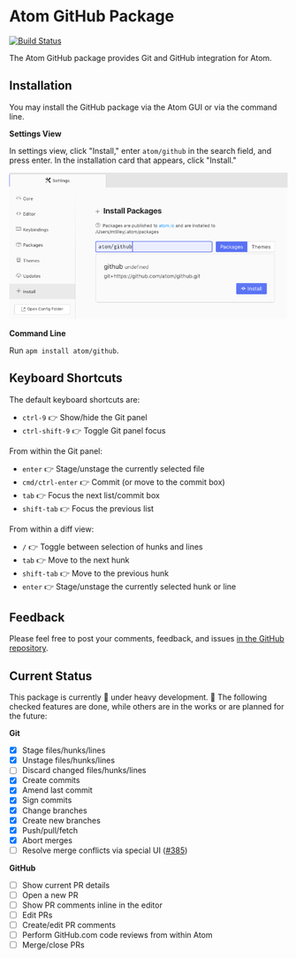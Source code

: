 # Atom GitHub Package

[![Build Status](https://travis-ci.com/atom/github.svg?token=RwrCnzpsZN5oEq5S5p7V&branch=master)](https://travis-ci.com/atom/github)

The Atom GitHub package provides Git and GitHub integration for Atom.

## Installation

You may install the GitHub package via the Atom GUI or via the command line.

**Settings View**

In settings view, click "Install," enter `atom/github` in the search field, and press enter. In the installation card that appears, click "Install."

![Installation via settings view](./docs/install-settings-view.png)


**Command Line**

Run `apm install atom/github`.

## Keyboard Shortcuts

The default keyboard shortcuts are:

* `ctrl-9` :point_right: Show/hide the Git panel
* `ctrl-shift-9` :point_right: Toggle Git panel focus

From within the Git panel:

* `enter` :point_right: Stage/unstage the currently selected file
* `cmd/ctrl-enter` :point_right: Commit (or move to the commit box)
* `tab` :point_right: Focus the next list/commit box
* `shift-tab` :point_right: Focus the previous list

From within a diff view:

* `/` :point_right: Toggle between selection of hunks and lines
* `tab` :point_right: Move to the next hunk
* `shift-tab` :point_right: Move to the previous hunk
* `enter` :point_right: Stage/unstage the currently selected hunk or line

## Feedback

Please feel free to post your comments, feedback, and issues [in the GitHub repository](https://github.com/atom/github/issues).

## Current Status

This package is currently :construction: under heavy development. :construction: The following checked features are done, while others are in the works or are planned for the future:

**Git**

- [x] Stage files/hunks/lines
- [x] Unstage files/hunks/lines
- [ ] Discard changed files/hunks/lines
- [x] Create commits
- [x] Amend last commit
- [x] Sign commits
- [x] Change branches
- [x] Create new branches
- [x] Push/pull/fetch
- [x] Abort merges
- [ ] Resolve merge conflicts via special UI ([#385](https://github.com/atom/github/pull/385))

**GitHub**

- [ ] Show current PR details
- [ ] Open a new PR
- [ ] Show PR comments inline in the editor
- [ ] Edit PRs
- [ ] Create/edit PR comments
- [ ] Perform GitHub.com code reviews from within Atom
- [ ] Merge/close PRs
